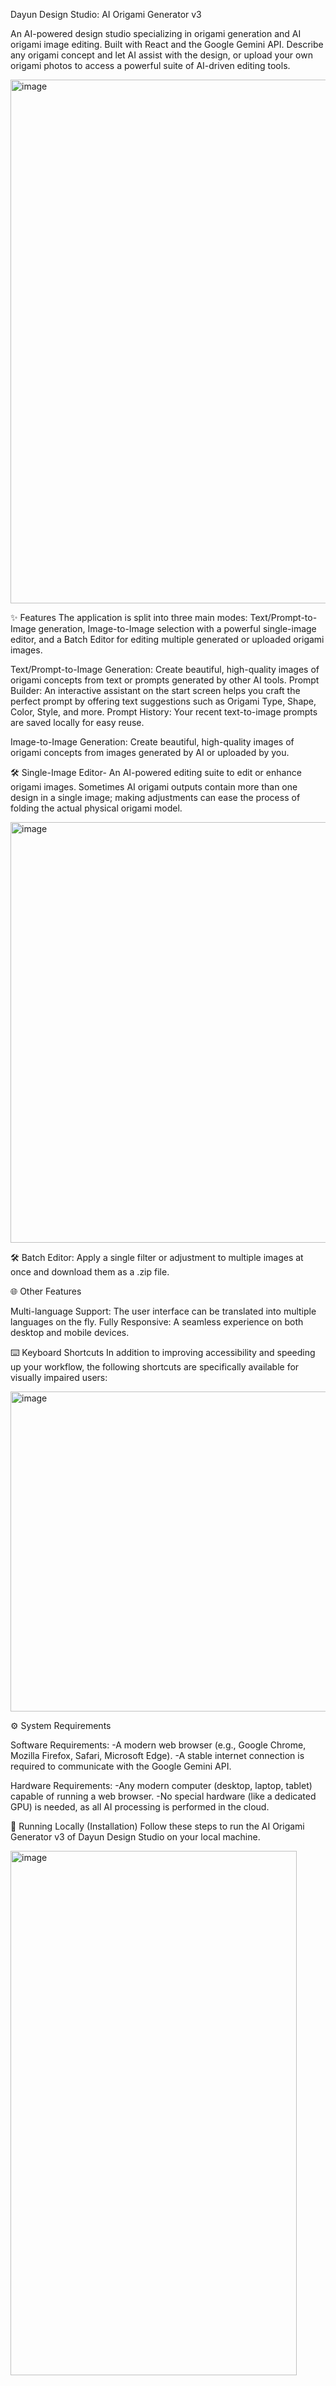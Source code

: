 Dayun Design Studio: AI Origami Generator v3

An AI-powered design studio specializing in origami generation and AI origami image editing. Built with React and the Google Gemini API. Describe any origami concept and let AI assist with the design, or upload your own origami photos to access a powerful suite of AI-driven editing tools.

<img width="1254" height="838" alt="image" src="https://github.com/user-attachments/assets/024b350e-e208-4dab-bf7b-043e85a8a350" />
<!--![alt text](https://storage.googleapis.com/maker-suite-gallery/images/project-samples/dayun_design_studio_screenshot.png)
 Replace with your own screenshot -->


✨ Features
The application is split into three main modes: Text/Prompt-to-Image generation, Image-to-Image selection with a powerful single-image editor, and a Batch Editor for editing multiple generated or uploaded origami images.

Text/Prompt-to-Image Generation: Create beautiful, high-quality images of origami concepts from text or prompts generated by other AI tools.
Prompt Builder: An interactive assistant on the start screen helps you craft the perfect prompt by offering text suggestions such as Origami Type, Shape, Color, Style, and more.
Prompt History: Your recent text-to-image prompts are saved locally for easy reuse.

Image-to-Image Generation: Create beautiful, high-quality images of origami concepts from images generated by AI or uploaded by you.

🛠️ Single-Image Editor- An AI-powered editing suite to edit or enhance origami images. Sometimes AI origami outputs contain more than one design in a single image; making adjustments can ease the process of folding the actual physical origami model.

<img width="611" height="673" alt="image" src="https://github.com/user-attachments/assets/4fb2d1e7-cc19-4c89-94dc-3056e8664508" />


🛠️ Batch Editor: Apply a single filter or adjustment to multiple images at once and download them as a .zip file.

🌐 Other Features

Multi-language Support: The user interface can be translated into multiple languages on the fly.
Fully Responsive: A seamless experience on both desktop and mobile devices.

⌨️ Keyboard Shortcuts
In addition to improving accessibility and speeding up your workflow, the following shortcuts are specifically available for visually impaired users:

<img width="514" height="512" alt="image" src="https://github.com/user-attachments/assets/497c511c-8909-4322-bf55-60ea7d414e60" />



⚙️ System Requirements

Software Requirements:
-A modern web browser (e.g., Google Chrome, Mozilla Firefox, Safari, Microsoft Edge).
-A stable internet connection is required to communicate with the Google Gemini API.

Hardware Requirements:
-Any modern computer (desktop, laptop, tablet) capable of running a web browser.
-No special hardware (like a dedicated GPU) is needed, as all AI processing is performed in the cloud.

🚀 Running Locally (Installation)
Follow these steps to run the AI Origami Generator v3 of Dayun Design Studio on your local machine.

<img width="458" height="839" alt="image" src="https://github.com/user-attachments/assets/06086aa6-5fb9-498f-8c6b-e689790e13bf" />

